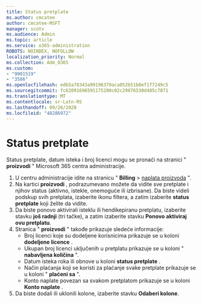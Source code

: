 ```yaml
---
title: Status pretplate
ms.author: cmcatee
author: cmcatee-MSFT
manager: scotv
ms.audience: Admin
ms.topic: article
ms.service: o365-administration
ROBOTS: NOINDEX, NOFOLLOW
localization_priority: Normal
ms.collection: Adm_O365
ms.custom:
- "9001519"
- "3586"
ms.openlocfilehash: edb5a78343a99196379aca052b51b0ef1f7249c5
ms.sourcegitcommit: fc62091696591175280c02c29876530d485c7871
ms.translationtype: MT
ms.contentlocale: sr-Latn-RS
ms.lasthandoff: 09/26/2020
ms.locfileid: "48286972"
---
```

# <a name="subscription-status"></a>Status pretplate

Status pretplate, datum isteka i broj licenci mogu se pronaći na stranici " **proizvodi** " Microsoft 365 centra administracije.

1. U centru administracije idite na stranicu " **Billing**  >  [naplata proizvoda](https://go.microsoft.com/fwlink/p/?linkid=842054) ".
2. Na kartici **proizvodi** , podrazumevano možete da vidite sve pretplate i njihov status (aktivno, istekle, onemoguće ili izbrisane). Da biste videli podskup svih pretplata, izaberite ikonu filtera, a zatim izaberite **status pretplate** koji želite da vidite.
3. Da biste ponovo aktivirali isteklu ili hendikepiranu pretplatu, izaberite stavku **još radnji** (tri tačke), a zatim izaberite stavku **Ponovo aktiviraj ovu pretplatu**.
4. Stranica " **proizvodi** " takođe prikazuje sledeće informacije:
    - Broj licenci koje su dodeljene korisnicima prikazuje se u koloni **dodeljene licence** .
    - Ukupan broj licenci uključenih u pretplatu prikazuje se u koloni " **nabavljena količina** ".
    - Datum isteka roka ili obnove u koloni **status pretplate** .
    - Način plaćanja koji se koristi za plaćanje svake pretplate prikazuje se u koloni " **plaćeni sa** ".
    - Konto naplate povezan sa svakom pretplatom prikazuje se u koloni **Konto naplate** .
5. Da biste dodali ili uklonili kolone, izaberite stavku **Odaberi kolone**.